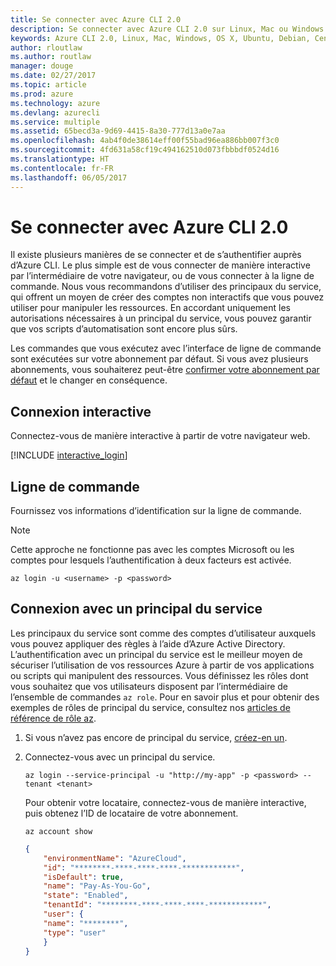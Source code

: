 ```yaml
---
title: Se connecter avec Azure CLI 2.0
description: Se connecter avec Azure CLI 2.0 sur Linux, Mac ou Windows.
keywords: Azure CLI 2.0, Linux, Mac, Windows, OS X, Ubuntu, Debian, CentOS, RHEL, SUSE, CoreOS, Docker, Windows, Python, PIP
author: rloutlaw
ms.author: routlaw
manager: douge
ms.date: 02/27/2017
ms.topic: article
ms.prod: azure
ms.technology: azure
ms.devlang: azurecli
ms.service: multiple
ms.assetid: 65becd3a-9d69-4415-8a30-777d13a0e7aa
ms.openlocfilehash: 4ab4f0de38614eff00f55bad96ea886bb007f3c0
ms.sourcegitcommit: 4fd631a58cf19c494162510d073fbbbdf0524d16
ms.translationtype: HT
ms.contentlocale: fr-FR
ms.lasthandoff: 06/05/2017
---
```

# <a name="log-in-with-azure-cli-20"></a>Se connecter avec Azure CLI 2.0

Il existe plusieurs manières de se connecter et de s’authentifier auprès d’Azure CLI. Le plus simple est de vous connecter de manière interactive par l’intermédiaire de votre navigateur, ou de vous connecter à la ligne de commande. Nous vous recommandons d’utiliser des principaux du service, qui offrent un moyen de créer des comptes non interactifs que vous pouvez utiliser pour manipuler les ressources. En accordant uniquement les autorisations nécessaires à un principal du service, vous pouvez garantir que vos scripts d’automatisation sont encore plus sûrs.

Les commandes que vous exécutez avec l’interface de ligne de commande sont exécutées sur votre abonnement par défaut.  Si vous avez plusieurs abonnements, vous souhaiterez peut-être [confirmer votre abonnement par défaut](manage-azure-subscriptions-azure-cli.md) et le changer en conséquence.

## <a name="interactive-log-in"></a>Connexion interactive

Connectez-vous de manière interactive à partir de votre navigateur web.

[!INCLUDE [interactive_login](includes/interactive-login.md)]

## <a name="command-line"></a>Ligne de commande

Fournissez vos informations d’identification sur la ligne de commande.

> [!Note]
> Cette approche ne fonctionne pas avec les comptes Microsoft ou les comptes pour lesquels l’authentification à deux facteurs est activée.

```azurecli-interactive
az login -u <username> -p <password>
```

## <a name="logging-in-with-a-service-principal"></a>Connexion avec un principal du service

Les principaux du service sont comme des comptes d’utilisateur auxquels vous pouvez appliquer des règles à l’aide d’Azure Active Directory.
L’authentification avec un principal du service est le meilleur moyen de sécuriser l’utilisation de vos ressources Azure à partir de vos applications ou scripts qui manipulent des ressources.
Vous définissez les rôles dont vous souhaitez que vos utilisateurs disposent par l’intermédiaire de l’ensemble de commandes `az role`.
Pour en savoir plus et pour obtenir des exemples de rôles de principal du service, consultez nos [articles de référence de rôle az](https://docs.microsoft.com/cli/azure/role.md).

1. Si vous n’avez pas encore de principal du service, [créez-en un](create-an-azure-service-principal-azure-cli.md).

1. Connectez-vous avec un principal du service.

   ```azurecli-interactive
   az login --service-principal -u "http://my-app" -p <password> --tenant <tenant>
   ```

   Pour obtenir votre locataire, connectez-vous de manière interactive, puis obtenez l’ID de locataire de votre abonnement.

   ```azurecli
   az account show
   ```

   ```json
   {
       "environmentName": "AzureCloud",
       "id": "********-****-****-****-************",
       "isDefault": true,
       "name": "Pay-As-You-Go",
       "state": "Enabled",
       "tenantId": "********-****-****-****-************",
       "user": {
       "name": "********",
       "type": "user"
       }
   }
   ```